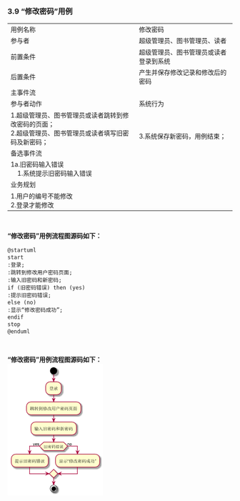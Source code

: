 ###     3.9 “修改密码”用例
|||
|:-------|:-------------| 
|用例名称|修改密码|
|参与者|超级管理员、图书管理员、读者|
|前置条件|超级管理员、图书管理员或读者登录到系统|
|后置条件|产生并保存修改记录和修改后的密码|
|主事件流|
|参与者动作|系统行为|
|1.超级管理员、图书管理员或读者跳转到修改密码的页面；<br>2.超级管理员、图书管理员或读者填写旧密码及新密码；|<br><br>3.系统保存新密码，用例结束；|
|备选事件流|
|1a.旧密码输入错误<br>&nbsp;&nbsp;&nbsp;&nbsp;1.系统提示旧密码输入错误|
|业务规划|
|1.用户的编号不能修改<br>2.登录才能修改|
<br>

**“修改密码”用例流程图源码如下：**
``` 
@startuml
start
:登录;
:跳转到修改用户密码页面;
:输入旧密码和新密码;
if (旧密码错误) then (yes)
:提示旧密码错误;
else (no)
:显示“修改密码成功”;
endif
stop
@enduml
```
<br>

**“修改密码”用例流程图源码如下：**
<br>
![](a_list_9.png)